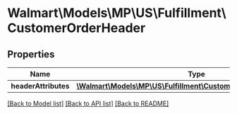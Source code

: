 # Walmart\Models\MP\US\Fulfillment\CustomerOrderHeader

## Properties

Name | Type | Description | Notes
------------ | ------------- | ------------- | -------------
**headerAttributes** | [**\Walmart\Models\MP\US\Fulfillment\CustomerOrderHeaderAttributes**](CustomerOrderHeaderAttributes.md) |  | [optional]


[[Back to Model list]](./) [[Back to API list]](../../../../../README.md#supported-apis) [[Back to README]](../../../../../README.md)
